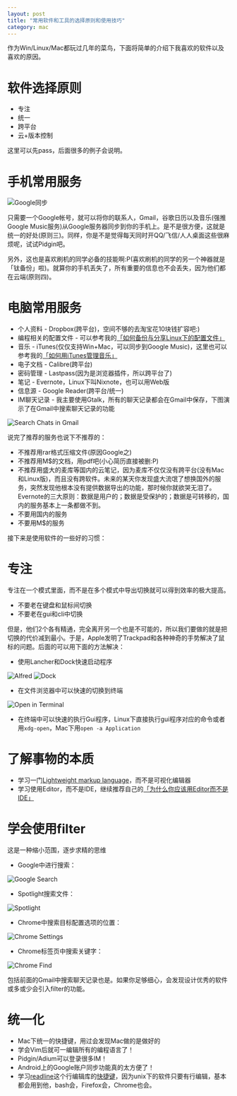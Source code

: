 ```yaml
---
layout: post
title: "常用软件和工具的选择原则和使用技巧"
category: mac
---
```


作为Win/Linux/Mac都玩过几年的菜鸟，下面将简单的介绍下我喜欢的软件以及喜欢的原因。

软件选择原则
=========
* 专注
* 统一
* 跨平台
* 云+版本控制

这里可以先pass，后面很多的例子会说明。

手机常用服务
==========
![Google同步](/assets/images/google-sync.png)

只需要一个Google帐号，就可以将你的联系人，Gmail，谷歌日历以及音乐(强推Google Music服务)从Google服务器同步到你的手机上。是不是很方便，这就是统一的好处(原则三)。同样，你是不是觉得每天同时开QQ/飞信/人人桌面这些很麻烦呢，试试Pidgin吧。

另外，这也是喜欢刷机的同学必备的技能啊:P(喜欢刷机的同学的另一个神器就是「钛备份」啦)。就算你的手机丢失了，所有重要的信息也不会丢失，因为他们都在云端(原则四)。

电脑常用服务
==========
* 个人资料 - Dropbox(跨平台)，空间不够的去淘宝花10块钱扩容吧:)
* 编程相关的配置文件 - 可以参考我的[「如何备份与分享Linux下的配置文件」](/blog/2012/03/23/howto-backup-and-share-linux-config-files/)
* 音乐 - iTunes(仅仅支持Win+Mac，可以同步到Google Music)，这里也可以参考我的[「如何用iTunes管理音乐」](/blog/2012/06/15/manage-music-with-itunes/)
* 电子文档 - Calibre(跨平台)
* 密码管理 - Lastpass(因为是浏览器插件，所以跨平台了)
* 笔记 - Evernote，Linux下叫Nixnote，也可以用Web版
* 信息源 - Google Reader(跨平台/统一)
* IM聊天记录 - 我主要使用Gtalk，所有的聊天记录都会在Gmail中保存，下图演示了在Gmail中搜索聊天记录的功能

![Search Chats in Gmail](/assets/images/gmail-chats.jpg)


说完了推荐的服务也说下不推荐的：

* 不推荐用rar格式压缩文件(原因Google之)
* 不推荐用M$的文档，用pdf吧(小心简历直接被删:P)
* 不推荐用盛大的麦库等国内的云笔记，因为麦库不仅仅没有跨平台(没有Mac和Linux版)，而且没有跨软件。未来的某天你发现盛大流氓了想换国外的服务，突然发现他根本没有提供数据导出的功能，那时候你就欲哭无泪了。Evernote的三大原则：数据是用户的；数据是受保护的；数据是可转移的，国内的服务基本上一条都做不到。
* 不要用国内的服务
* 不要用M$的服务

接下来是使用软件的一些好的习惯：

专注
====
专注在一个模式里面，而不是在多个模式中导出切换就可以得到效率的极大提高。

* 不要老在键盘和鼠标间切换
* 不要老在gui和cli中切换


但是，他们2个各有精通，完全离开另一个也是不可能的，所以我们要做的就是把切换的代价减到最小。于是，Apple发明了Trackpad和各种神奇的手势解决了鼠标的问题。后面的可以用下面的方法解决：

* 使用Lancher和Dock快速启动程序

![Alfred](/assets/images/alfred.png)
![Dock](/assets/images/dock.jpg)

* 在文件浏览器中可以快速的切换到终端

![Open in Terminal](/assets/images/open-in-terminal.jpg)

* 在终端中可以快速的执行Gui程序，Linux下直接执行gui程序对应的命令或者用`xdg-open`，Mac下用`open -a Application`

了解事物的本质
===========
* 学习一门[Lightweight markup language](http://en.wikipedia.org/wiki/Lightweight_markup_language)，而不是可视化编辑器
* 学习使用Editor，而不是IDE，继续推荐自己的[「为什么你应该用Editor而不是IDE」](http://miao.hu/2012/06/07/why-you-should-use-editor-and-not-ide/)


学会使用filter
============
这是一种缩小范围，逐步求精的思维

* Google中进行搜索：

![Google Search](/assets/images/google-search.png)

* Spotlight搜索文件：

![Spotlight](/assets/images/spotlight.png)

* Chrome中搜索目标配置选项的位置：

![Chrome Settings](/assets/images/chrome-settings.jpg)

* Chrome标签页中搜索关键字：

![Chrome Find](/assets/images/chrome-find.jpg)

包括前面的Gmail中搜索聊天记录也是。如果你足够细心，会发现设计优秀的软件或多或少会引入filter的功能。

统一化
=====
* Mac下统一的快捷键，用过会发现Mac做的是做好的
* 学会Vim后就可一编辑所有的编程语言了！
* Pidgin/Adium可以登录很多IM！
* Android上的Google账户同步功能真的太方便了！
* 学习[readline](http://linuxtoy.org/archives/readline.html)这个行编辑库的[快捷键](http://www.bigsmoke.us/readline/shortcuts)，因为unix下的软件只要有行编辑，基本都会用到他，bash会，Firefox会，Chrome也会。

